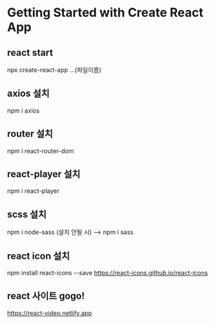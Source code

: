 <!-- @format -->

# Getting Started with Create React App

## react start

npx create-react-app ...(파일이름)

## axios 설치

npm i axios

## router 설치

npm i react-router-dom

## react-player 설치

npm i react-player

## scss 설치

npm i node-sass (설치 안될 시) --> npm i sass

## react icon 설치

npm install react-icons --save
https://react-icons.github.io/react-icons

## react 사이트 gogo!

https://react-video.netlify.app
